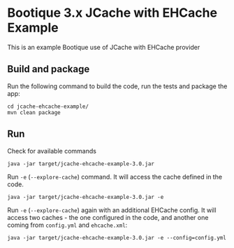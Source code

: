 # Bootique 3.x JCache with EHCache Example

This is an example Bootique use of JCache with EHCache provider

## Build and package

Run the following command to build the code, run the tests and package the app:
```
cd jcache-ehcache-example/
mvn clean package
```

## Run

Check for available commands
```
java -jar target/jcache-ehcache-example-3.0.jar
```

Run `-e` (`--explore-cache`) command. It will access the cache defined in the code.
```
java -jar target/jcache-ehcache-example-3.0.jar -e
```

Run `-e` (`--explore-cache`) again with an additional EHCache config. It will access two caches - the one configured
in the code, and another one coming from `config.yml` and `ehcache.xml`:
```
java -jar target/jcache-ehcache-example-3.0.jar -e --config=config.yml
```